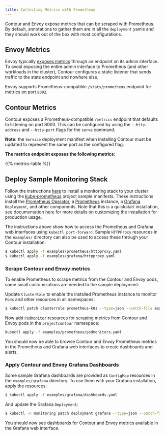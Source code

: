 ```yaml
---
title: Collecting Metrics with Prometheus
---
```


<div id="toc" class="navigation"></div>

Contour and Envoy expose metrics that can be scraped with Prometheus. By
default, annotations to gather them are in all the `deployment` yamls and they
should work out of the box with most configurations.

## Envoy Metrics

Envoy typically [exposes metrics](https://www.envoyproxy.io/docs/envoy/v1.15.0/configuration/http/http_conn_man/stats#config-http-conn-man-stats) through an endpoint on its admin interface. To
avoid exposing the entire admin interface to Prometheus (and other workloads in
the cluster), Contour configures a static listener that sends traffic to the
stats endpoint and nowhere else.

Envoy supports Prometheus-compatible `/stats/prometheus` endpoint for metrics on
port `8002`.

## Contour Metrics

Contour exposes a Prometheus-compatible `/metrics` endpoint that defaults to listening on port 8000. This can be configured by using the `--http-address` and `--http-port` flags for the `serve` command.

**Note:** the `Service` deployment manifest when installing Contour must be updated to represent the same port as the configured flag.

**The metrics endpoint exposes the following metrics:**

{{% metrics-table %}}

## Deploy Sample Monitoring Stack

Follow the instructions [here][0] to install a monitoring stack to your cluster using the [kube-prometheus][1] project sample manifests.
These instructions install the [Prometheus Operator][2], a [Prometheus][3] instance, a [Grafana][4] `Deployment`, and other components.
Note that this is a quickstart installation, see documentation [here][5] for more details on customizing the installation for production usage.

The instructions above show how to access the Prometheus and Grafana web interfaces using `kubectl port-forward`.
Sample `HTTPProxy` resources in the `examples/` directory can also be used to access these through your Contour installation:

```sh
$ kubectl apply -f examples/prometheus/httpproxy.yaml
$ kubectl apply -f examples/grafana/httpproxy.yaml
```

### Scrape Contour and Envoy metrics

To enable Prometheus to scrape metrics from the Contour and Envoy pods, some small customizations are needed to the sample deployment:

Update `ClusterRole` to enable the installed Prometheus instance to monitor `Pods` and other resources in all namespaces:

```sh
$ kubectl patch clusterrole prometheus-k8s --type=json --patch-file examples/prometheus/clusterrole-patch.json
```

Now add [`PodMonitor`][6] resources for scraping metrics from Contour and Envoy pods in the `projectcontour` namespace:

```sh
kubectl apply -f examples/prometheus/podmonitors.yaml
```

You should now be able to browse Contour and Envoy Prometheus metrics in the Prometheus and Grafana web interfaces to create dashboards and alerts.

### Apply Contour and Envoy Grafana Dashboards

Some sample Grafana dashboards are provided as `ConfigMap` resources in the `examples/grafana` directory.
To use them with your Grafana installation, apply the resources:

```sh
$ kubectl apply -f examples/grafana/dashboards.yaml
```

And update the Grafana `Deployment`:

```sh
$ kubectl -n monitoring patch deployment grafana --type=json --patch-file examples/grafana/deployment-patch.json
```

You should now see dashboards for Contour and Envoy metrics available in the Grafana web interface.


[0]: https://prometheus-operator.dev/docs/prologue/quick-start/
[1]: https://github.com/prometheus-operator/kube-prometheus
[2]: https://github.com/prometheus-operator/prometheus-operator
[3]: https://prometheus.io/
[4]: https://grafana.com/
[5]: https://github.com/prometheus-operator/kube-prometheus?tab=readme-ov-file#getting-started
[6]: https://prometheus-operator.dev/docs/operator/design/#podmonitor

